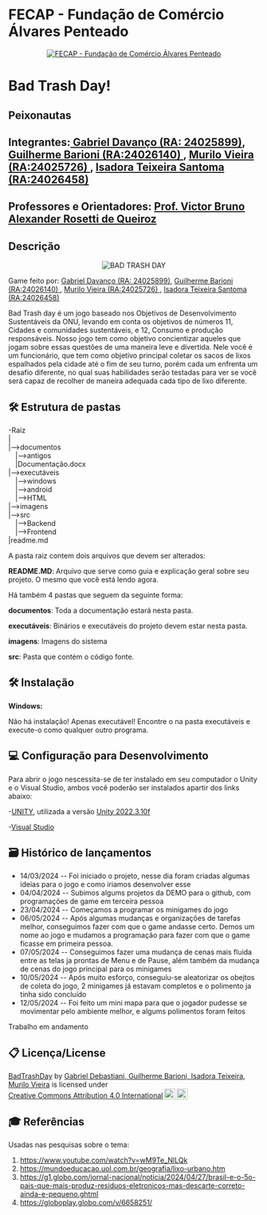 # FECAP - Fundação de Comércio Álvares Penteado

<p align="center">
<a href= "https://www.fecap.br/"><img src="https://encrypted-tbn0.gstatic.com/images?q=tbn:ANd9GcRhZPrRa89Kma0ZZogxm0pi-tCn_TLKeHGVxywp-LXAFGR3B1DPouAJYHgKZGV0XTEf4AE&usqp=CAU" alt="FECAP - Fundação de Comércio Álvares Penteado" border="0"></a>
</p>

# Bad Trash Day!

## Peixonautas

## Integrantes:<a href="https://github.com/t-rident"> Gabriel Davanço (RA: 24025899)</a>, <a href="https://github.com/guibarioni">Guilherme Barioni (RA:24026140) <a></a>, <a href="https://github.com/MuraCap4">Murilo Vieira (RA:24025726) </a>, <a href="https://github.com/YourFather0">Isadora Teixeira Santoma (RA:24026458) </a>  
   
 
## Professores e Orientadores: <a href="https://www.linkedin.com/in/victorbarq/">Prof. Victor Bruno Alexander Rosetti de Queiroz</a>

## Descrição

<p align="center">
<img src="https://github.com/2024-1-MCC1/Projeto11/assets/163527967/2021bdd5-357b-4d85-bbc1-171ef971e869" alt="BAD TRASH DAY" border="0">
  
  Game feito por: <a href="https://github.com/t-rident">Gabriel Davanço (RA: 24025899)</a>, <a href="https://github.com/guibarioni">Guilherme Barioni (RA:24026140) <a></a>, <a href="https://github.com/MuraCap4">Murilo Vieira (RA:24025726) </a>, <a href="https://github.com/YourFather0">Isadora Teixeira Santoma (RA:24026458) </a>  

Bad Trash day é um jogo baseado nos Objetivos de Desenvolvimento Sustentáveis da ONU, levando em conta os objetivos de números 11, Cidades e comunidades sustentáveis, e 12, Consumo e produção responsáveis. Nosso jogo tem como objetivo concientizar aqueles que jogam sobre essas questões de uma maneira leve e divertida. Nele você é um funcionário, que tem como objetivo principal coletar os sacos de lixos espalhados pela cidade até o fim de seu turno, porém cada um enfrenta um desafio diferente, no qual suas habilidades serão testadas para ver se você será capaz de recolher de maneira adequada cada tipo de lixo diferente.

## 🛠 Estrutura de pastas

-Raiz<br>
|<br>
|-->documentos<br>
  &emsp;|-->antigos<br>
  &emsp;|Documentação.docx<br>
|-->executáveis<br>
  &emsp;|-->windows<br>
  &emsp;|-->android<br>
  &emsp;|-->HTML<br>
|-->imagens<br>
|-->src<br>
  &emsp;|-->Backend<br>
  &emsp;|-->Frontend<br>
|readme.md<br>

A pasta raiz contem dois arquivos que devem ser alterados:

<b>README.MD</b>: Arquivo que serve como guia e explicação geral sobre seu projeto. O mesmo que você está lendo agora.

Há também 4 pastas que seguem da seguinte forma:

<b>documentos</b>: Toda a documentação estará nesta pasta.

<b>executáveis</b>: Binários e executáveis do projeto devem estar nesta pasta.

<b>imagens</b>: Imagens do sistema

<b>src</b>: Pasta que contém o código fonte.

## 🛠 Instalação

<b>Windows:</b>

Não há instalação! Apenas executável!
Encontre o  na pasta executáveis e execute-o como qualquer outro programa.

## 💻 Configuração para Desenvolvimento
Para abrir o jogo nescessita-se de ter instalado em seu computador o Unity e o Visual Studio, ambos você poderão ser instalados apartir dos links abaixo:

-<a href="https://unity.com/pt/download">UNITY</a>, utilizada a versão <a href="https://unity.com/releases/editor/whats-new/2022.3.10">Unity 2022.3.10f</a>

-<a href="https://visualstudio.microsoft.com/pt-br/#vs-section">Visual Studio</a>
## 🗃 Histórico de lançamentos

* 14/03/2024 -- Foi iniciado o projeto, nesse dia foram criadas algumas ideias para o jogo e como iriamos desenvolver esse
* 04/04/2024 -- Subimos algums projetos da DEMO para o github, com programações de game em terceira pessoa
* 23/04/2024 -- Começamos a programar os minigames do jogo
* 06/05/2024 -- Após algumas mudanças e organizações de tarefas melhor, conseguimos fazer com que o game andasse certo. Demos um nome ao jogo e mudamos a programação para fazer com que o game ficasse em primeira pessoa.
* 07/05/2024 -- Conseguimos fazer uma mudança de cenas mais fluida entre as telas ja prontas de Menu e de Pause, além também da mudança de cenas do jogo principal para os minigames
* 10/05/2024 -- Após muito esforço, conseguiu-se aleatorizar os obejtos de coleta do jogo, 2 minigames já estavam completos e o polimento ja tinha sido concluído
* 12/05/2024 -- Foi feito um mini mapa para que o jogador pudesse se movimentar pelo ambiente melhor, e algums polimentos foram feitos 

Trabalho em andamento

## 📋 Licença/License

 <p xmlns:cc="http://creativecommons.org/ns#" xmlns:dct="http://purl.org/dc/terms/"><a property="dct:title" rel="cc:attributionURL" href="https://github.com/2024-1-MCC1/Projeto11">BadTrashDay</a> by <a rel="cc:attributionURL dct:creator" property="cc:attributionName" href="https://github.com/2024-1-MCC1">Gabriel Debastiani, Guilherme Barioni, Isadora Teixeira, Murilo Vieira</a> is licensed under <a href="https://creativecommons.org/licenses/by/4.0/?ref=chooser-v1" target="_blank" rel="license noopener noreferrer" style="display:inline-block;">Creative Commons Attribution 4.0 International<img style="height:22px!important;margin-left:3px;vertical-align:text-bottom;" src="https://mirrors.creativecommons.org/presskit/icons/cc.svg?ref=chooser-v1" alt=""><img style="height:22px!important;margin-left:3px;vertical-align:text-bottom;" src="https://mirrors.creativecommons.org/presskit/icons/by.svg?ref=chooser-v1" alt=""></a></p> 
 
## 🎓 Referências

 Usadas nas pesquisas sobre o tema:
1. <https://www.youtube.com/watch?v=wM9Te_NlLQk>
2. <https://mundoeducacao.uol.com.br/geografia/lixo-urbano.htm>
3. <https://g1.globo.com/jornal-nacional/noticia/2024/04/27/brasil-e-o-5o-pais-que-mais-produz-residuos-eletronicos-mas-descarte-correto-ainda-e-pequeno.ghtml>
4. <https://globoplay.globo.com/v/6658251/>
